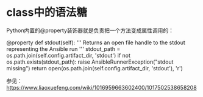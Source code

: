 
# class中的语法糖

Python内置的@property装饰器就是负责把一个方法变成属性调用的：

@property
    def stdout(self):
        '''
        Returns an open file handle to the stdout representing the Ansible run
        '''
        stdout_path = os.path.join(self.config.artifact_dir, 'stdout')
        if not os.path.exists(stdout_path):
            raise AnsibleRunnerException("stdout missing")
        return open(os.path.join(self.config.artifact_dir, 'stdout'), 'r')

参见：https://www.liaoxuefeng.com/wiki/1016959663602400/1017502538658208

